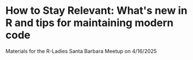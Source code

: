 # How to Stay Relevant: What's new in R and tips for maintaining modern code
Materials for the R-Ladies Santa Barbara Meetup on 4/16/2025

